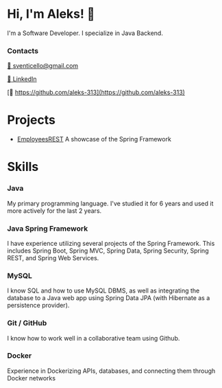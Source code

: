 # Hi, I'm Aleks! 👋

<aside>
I'm a Software Developer. I specialize in Java Backend.

</aside>

### **Contacts**

[📧 sventicello@gmail.com](mailto:sventicello@gmail.com)

[🔗 LinkedIn](https://www.linkedin.com/in/ivanov-aleks/)

[👾 https://github.com/aleks-313](https://github.com/aleks-313)

# Projects
- [EmployeesREST](https://github.com/aleks-313/employeesREST) A showcase of the Spring Framework
  
# Skills

### Java

My primary programming language. I've studied it for 6 years and used it more actively for the last 2 years. 

### Java Spring Framework

I have experience utilizing several projects of the Spring Framework. This includes Spring Boot, Spring MVC, Spring Data, Spring Security, Spring REST, and Spring Web Services.

### MySQL

I know SQL and how to use MySQL DBMS, as well as integrating the database to a Java web app using Spring Data JPA (with Hibernate as a persistence provider).

### Git / GitHub

I know how to work well in a collaborative team using Github.

### Docker

Experience in Dockerizing APIs, databases, and connecting them through Docker networks
